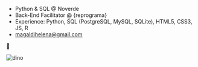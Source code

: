 - Python & SQL @ Noverde
- Back-End Facilitator @ {reprograma}
- Experience: Python, SQL (PostgreSQL, MySQL, SQLite), HTML5, CSS3, JS, R
- magaldihelena@gmail.com

🌮

![dino](https://user-images.githubusercontent.com/44007002/114278135-b14b9780-9a04-11eb-8c74-fdc361582487.gif)



<!--
**helenamagaldi/helenamagaldi** is a ✨ _special_ ✨ repository because its `README.md` (this file) appears on your GitHub profile.

Here are some ideas to get you started:

- 🔭 I’m currently working on ...
- 🌱 I’m currently learning ...
- 👯 I’m looking to collaborate on ...
- 🤔 I’m looking for help with ...
- 💬 Ask me about ...
- 📫 How to reach me: ...
- 😄 Pronouns: ...
- ⚡ Fun fact: ...
-->
